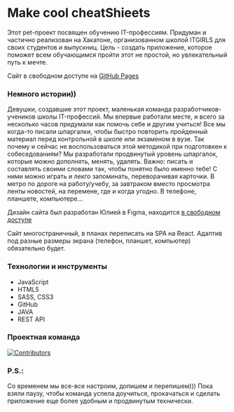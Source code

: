# Make cool cheatShieets
Этот pet-проект посвящен обучению IT-профессиям.
Придуман и частично реализован на Хакатоне, организованном школой ITGIRLS для своих студентов и выпускниц.
Цель - создать приложение, которое поможет всем обучающимся пройти этот не простой, но увлекательный путь к мечте.

Сайт в свободном доступе на [GitHub Pages](https://3girls-team.github.io/cmnd-fem/)

### Немного истории))
Девушки, создавшие этот проект, маленькая команда разработчиков-учеников школы IT-профессий. Мы впервые работали месте, и всего за несколько часов придумали как помочь себе и другим учиться! 
Все мы когда-то писали шпаргалки, чтобы быстро повторить пройденный материал перед контрольной в школе или экзаменом в вузе. Так почему и сейчас не воспользоваться этой методикой при подготовкен к собеседованиям? 
Мы разработали продвинутый уровень шпаргалок, которые можно дополнять, менять, удалять. Важно: писать и составлять своими словами так, чтобы понятно было именно тебе! С ними можно играть и лекго запоминать, переворачивая карточки. В метро по дороге на работу/учебу, за завтраком вместо просмотра ленты новостей, на перемене, где и когда угодно.
В телефоне, планшете, компьютере...

Дизайн сайта был разработан Юлией в Figma, находится
[в свободном доступе](https://www.figma.com/file/ueBBjGSEhcBPVmY5e73T6U/CmndFem-cheatSheet?node-id=0%3A1&mode=dev) 

Сайт многостраничный, в планах переписать на SPA на React. Адаптив под разные размеры экрана (телефон, планшет, компьютер) обязательно будет.


### Технологии и инструменты
* JavaScript
* HTML5
* SASS, CSS3
* GitHub
* JAVA
* REST API

### Проектная команда
[![Contributors](https://contrib.rocks/image?repo=3Girls-team/cmnd-fem/)](https://github.com/3Girls-team/cmnd-fem/graphs/contributors)

### P.S.:
Со временем мы все-все настроим, допишем и перепишем))) 
Пока взяли паузу, чтобы команда успела доучиться, прокачаться и сделать приложение еще более удобным и продвинутым технически.
